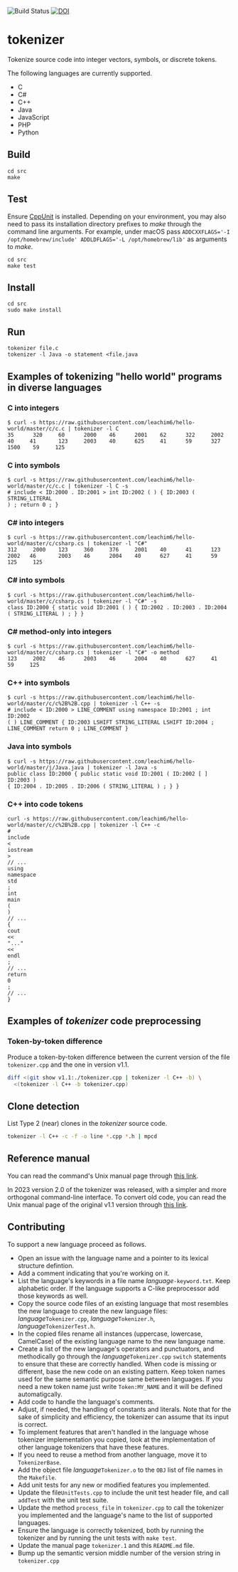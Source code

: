![Build Status](https://img.shields.io/github/actions/workflow/status/dspinellis/tokenizer/main.yml?branch=master)
[![DOI](https://zenodo.org/badge/DOI/10.5281/zenodo.2558419.svg)](https://doi.org/10.5281/zenodo.2558419)


# tokenizer

Tokenize source code into integer vectors, symbols, or discrete tokens.

The following languages are currently supported.
* C
* C#
* C++
* Java
* JavaScript
* PHP
* Python

## Build

```
cd src
make
```

## Test
Ensure [CppUnit](https://en.wikipedia.org/wiki/CppUnit) is installed.
Depending on your environment, you may also need to pass its installation
directory prefixes to _make_ through the command line arguments.
For example, under macOS pass
`ADDCXXFLAGS='-I /opt/homebrew/include' ADDLDFLAGS='-L /opt/homebrew/lib'`
as arguments to _make_.

```
cd src
make test
```

## Install

```
cd src
sudo make install
```

## Run

```
tokenizer file.c
tokenizer -l Java -o statement <file.java
```

## Examples of tokenizing "hello world" programs in diverse languages

### C into integers

```
$ curl -s https://raw.githubusercontent.com/leachim6/hello-world/master/c/c.c | tokenizer -l C
35      320     60      2000    46      2001    62      322     2002    40     41       123     2003    40      625     41      59      327     1500    59     125
```

### C into symbols

```
$ curl -s https://raw.githubusercontent.com/leachim6/hello-world/master/c/c.c | tokenizer -l C -s
# include < ID:2000 . ID:2001 > int ID:2002 ( ) { ID:2003 ( STRING_LITERAL
) ; return 0 ; }
```

### C# into integers

```
$ curl -s https://raw.githubusercontent.com/leachim6/hello-world/master/c/csharp.cs | tokenizer -l "C#"
312     2000    123     360     376     2001    40      41      123     2002   46       2003    46      2004    40      627     41      59      125     125
```

### C# into symbols

```
$ curl -s https://raw.githubusercontent.com/leachim6/hello-world/master/c/csharp.cs | tokenizer -l "C#" -s
class ID:2000 { static void ID:2001 ( ) { ID:2002 . ID:2003 . ID:2004
( STRING_LITERAL ) ; } }
```

### C# method-only into integers

```
$ curl -s https://raw.githubusercontent.com/leachim6/hello-world/master/c/csharp.cs | tokenizer -l "C#" -o method
123     2002    46      2003    46      2004    40      627     41      59     125
```

### C++ into symbols

```
$ curl -s https://raw.githubusercontent.com/leachim6/hello-world/master/c/c%2B%2B.cpp | tokenizer -l C++ -s
# include < ID:2000 > LINE_COMMENT using namespace ID:2001 ; int ID:2002
( ) LINE_COMMENT { ID:2003 LSHIFT STRING_LITERAL LSHIFT ID:2004 ;
LINE_COMMENT return 0 ; LINE_COMMENT }
```

### Java into symbols

```
$ curl -s https://raw.githubusercontent.com/leachim6/hello-world/master/j/Java.java | tokenizer -l Java -s
public class ID:2000 { public static void ID:2001 ( ID:2002 [ ] ID:2003 )
{ ID:2004 . ID:2005 . ID:2006 ( STRING_LITERAL ) ; } }
```

### C++ into code tokens

```
curl -s https://raw.githubusercontent.com/leachim6/hello-world/master/c/c%2B%2B.cpp | tokenizer -l C++ -c
#
include
<
iostream
>
// ...
using
namespace
std
;
int
main
(
)
// ...
{
cout
<<
"..."
<<
endl
;
// ...
return
0
;
// ...
}
```

## Examples of _tokenizer_ code preprocessing

### Token-by-token difference
Produce a token-by-token difference between the current version of the
file `tokenizer.cpp` and the one in version v1.1.
```sh
diff <(git show v1.1:./tokenizer.cpp | tokenizer -l C++ -b) \
  <(tokenizer -l C++ -b tokenizer.cpp)
```

## Clone detection
List Type 2 (near) clones in the _tokenizer_ source code.
```sh
tokenizer -l C++ -c -f -o line *.cpp *.h | mpcd
```

## Reference manual
You can read the command's Unix manual page through [this link](https://dspinellis.github.io/manview/?src=https%3A%2F%2Fraw.githubusercontent.com%2Fdspinellis%2Ftokenizer%2Fmaster%2Fsrc%2Ftokenizer.1&name=tokenizer(1)&link=https%3A%2F%2Fgithub.com%2Fdspinellis%2tokenizer).

In 2023 version 2.0 of the tokenizer was released, with a simpler and
more orthogonal command-line interface.
To convert old code, you can read the Unix manual page of the original v1.1
version through
[this link](https://dspinellis.github.io/manview/?src=https%3A%2F%2Fraw.githubusercontent.com%2Fdspinellis%2Ftokenizer%2Fv1.1%2Fsrc%2Ftokenizer.1&name=tokenizer(1)&link=https%3A%2F%2Fgithub.com%2Fdspinellis%2tokenizer).

## Contributing
To support a new language proceed as follows.
* Open an issue with the language name and a pointer to its lexical structure
defintion.
* Add a comment indicating that you're working on it.
* List the language's keywords in a file name *language*`-keyword.txt`.
Keep alphabetic order. If the language supports a C-like preprocessor
add those keywords as well.
* Copy the source code files of an existing language that most resembles
the new language to create the new language files:
*language*`Tokenizer.cpp`, *language*`Tokenizer.h`, *language*`TokenizerTest.h`.
* In the copied files rename all instances
(uppercase, lowercase, CamelCase) of the existing language name to the
new language name.
* Create a list of the new language's operators and punctuators, and
methodically go through the *language*`Tokenizer.cpp` `switch` statements
to ensure that these are correctly handled.
When code is missing or different, base the new code on an existing pattern.
Keep token names used for the same semantic purpose same between languages.
If you need a new token name just write `Token:MY_NAME` and it will be
defined automatigcally.
* Add code to handle the language's comments.
* Adjust, if needed, the handling of constants and literals.
Note that for the sake of simplicity and efficiency,
the tokenizer can assume that its input is correct.
* To implement features that aren't handled in the language whose
tokenizer implementation you copied, look at the implementation of other
language tokenizers that have these features.
* If you need to reuse a method from another language, move it to
`TokenizerBase`.
* Add the object file *language*`Tokenizer.o` to the `OBJ` list of file
names in the `Makefile`.
* Add unit tests for any new or modified features you implemented.
* Update the file`UnitTests.cpp` to include the unit test header file,
and call `addTest` with the unit test suite.
* Update the method `process_file` in `tokenizer.cpp` to call the
tokenizer you implemented and the language's name to the list
of supported languages.
* Ensure the language is correctly tokenized, both by running the
tokenizer and by running the unit tests with `make test`.
* Update the manual page `tokenizer.1` and this `README.md` file.
* Bump up the semantic version middle number of the version string
in `tokenizer.cpp`
